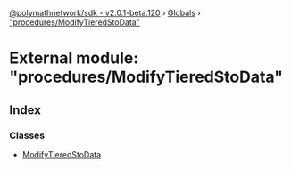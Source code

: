 [@polymathnetwork/sdk - v2.0.1-beta.120](../README.md) › [Globals](../globals.md) › ["procedures/ModifyTieredStoData"](_procedures_modifytieredstodata_.md)

# External module: "procedures/ModifyTieredStoData"

## Index

### Classes

- [ModifyTieredStoData](../classes/_procedures_modifytieredstodata_.modifytieredstodata.md)
